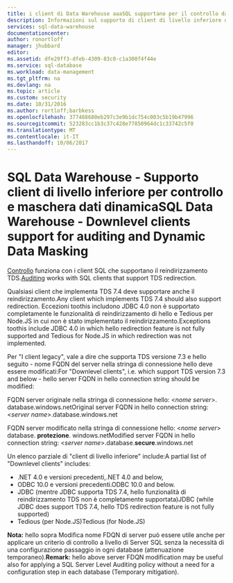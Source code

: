 ```yaml
---
title: i client di Data Warehouse aaaSQL supportano per il controllo dati | Documenti Microsoft
description: Informazioni sul supporto di client di livello inferiore di SQL Data Warehouse per il controllo dati
services: sql-data-warehouse
documentationcenter: 
author: ronortloff
manager: jhubbard
editor: 
ms.assetid: dfe29ff3-dfeb-4309-83c0-c1a300f4f44e
ms.service: sql-database
ms.workload: data-management
ms.tgt_pltfrm: na
ms.devlang: na
ms.topic: article
ms.custom: security
ms.date: 10/31/2016
ms.author: rortloff;barbkess
ms.openlocfilehash: 377488680eb297c3e9b1dc754c003c5b19b47996
ms.sourcegitcommit: 523283cc1b3c37c428e77850964dc1c33742c5f0
ms.translationtype: MT
ms.contentlocale: it-IT
ms.lasthandoff: 10/06/2017
---
```

# <a name="sql-data-warehouse----downlevel-clients-support-for-auditing-and-dynamic-data-masking"></a><span data-ttu-id="88432-103">SQL Data Warehouse - Supporto client di livello inferiore per controllo e maschera dati dinamica</span><span class="sxs-lookup"><span data-stu-id="88432-103">SQL Data Warehouse -  Downlevel clients support for auditing and Dynamic Data Masking</span></span>
<span data-ttu-id="88432-104">[Controllo](sql-data-warehouse-auditing-overview.md) funziona con i client SQL che supportano il reindirizzamento TDS.</span><span class="sxs-lookup"><span data-stu-id="88432-104">[Auditing](sql-data-warehouse-auditing-overview.md) works with SQL clients that support TDS redirection.</span></span>

<span data-ttu-id="88432-105">Qualsiasi client che implementa TDS 7.4 deve supportare anche il reindirizzamento.</span><span class="sxs-lookup"><span data-stu-id="88432-105">Any client which implements TDS 7.4 should also support redirection.</span></span> <span data-ttu-id="88432-106">Eccezioni toothis includono JDBC 4.0 non è supportato completamente le funzionalità di reindirizzamento di hello e Tedious per Node.JS in cui non è stato implementato il reindirizzamento.</span><span class="sxs-lookup"><span data-stu-id="88432-106">Exceptions toothis include JDBC 4.0 in which hello redirection feature is not fully supported and Tedious for Node.JS in which redirection was not implemented.</span></span>

<span data-ttu-id="88432-107">Per "I client legacy", vale a dire che supporta TDS versione 7.3 e hello seguito - nome FQDN del server nella stringa di connessione hello deve essere modificati:</span><span class="sxs-lookup"><span data-stu-id="88432-107">For "Downlevel clients", i.e. which support TDS version 7.3 and below - hello server FQDN in hello connection string should be modified:</span></span>

<span data-ttu-id="88432-108">FQDN server originale nella stringa di connessione hello: <*nome server*>. database.windows.net</span><span class="sxs-lookup"><span data-stu-id="88432-108">Original server FQDN in hello connection string: <*server name*>.database.windows.net</span></span>

<span data-ttu-id="88432-109">FQDN server modificato nella stringa di connessione hello: <*nome server*> database. **protezione**. windows.net</span><span class="sxs-lookup"><span data-stu-id="88432-109">Modified server FQDN in hello connection string: <*server name*>.database.**secure**.windows.net</span></span>

<span data-ttu-id="88432-110">Un elenco parziale di "client di livello inferiore" include:</span><span class="sxs-lookup"><span data-stu-id="88432-110">A partial list of "Downlevel clients" includes:</span></span>

* <span data-ttu-id="88432-111">.NET 4.0 e versioni precedenti,</span><span class="sxs-lookup"><span data-stu-id="88432-111">.NET 4.0 and below,</span></span>
* <span data-ttu-id="88432-112">ODBC 10.0 e versioni precedenti.</span><span class="sxs-lookup"><span data-stu-id="88432-112">ODBC 10.0 and below.</span></span>
* <span data-ttu-id="88432-113">JDBC (mentre JDBC supporta TDS 7.4, hello funzionalità di reindirizzamento TDS non è completamente supportata)</span><span class="sxs-lookup"><span data-stu-id="88432-113">JDBC (while JDBC does support TDS 7.4, hello TDS redirection feature is not fully supported)</span></span>
* <span data-ttu-id="88432-114">Tedious (per Node.JS)</span><span class="sxs-lookup"><span data-stu-id="88432-114">Tedious (for Node.JS)</span></span>

<span data-ttu-id="88432-115">**Nota:** hello sopra Modifica nome FDQN di server può essere utile anche per applicare un criterio di controllo a livello di Server SQL senza la necessità di una configurazione passaggio in ogni database (attenuazione temporaneo).</span><span class="sxs-lookup"><span data-stu-id="88432-115">**Remark:** hello above server FDQN modification may be useful also for applying a SQL Server Level Auditing policy without a need for a configuration step in each database (Temporary mitigation).</span></span>     

